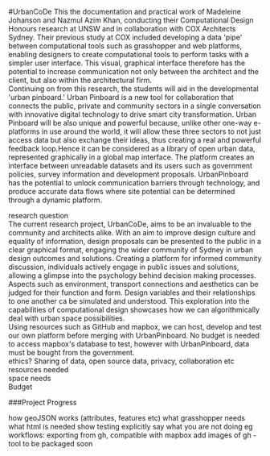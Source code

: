 #UrbanCoDe
This the documentation and practical work of Madeleine Johanson and Nazmul Azim Khan, conducting their Computational  Design Honours research at UNSW and in collaboration with COX Architects Sydney.  Their previous study at COX included developing a data 'pipe' between computational tools such as grasshopper and web platforms, enabling designers to create computational tools to perform tasks with a simpler user interface. This visual, graphical interface therefore has the potential to  increase communication not only between the architect and the client, but also within the architectural firm. <br>
Continuing on from this research, the students will aid in the developmental 'urban pinboard.' Urban Pinboard is a new tool for collaboration that connects the public, private and community sectors in a single conversation with innovative digital technology to drive smart city transformation. Urban Pinboard will be also unique and powerful because, unlike other one-way e-platforms in use around the world, it will allow these three sectors to not just access data but also exchange their ideas, thus creating a real and powerful feedback loop.Hence it can be considered as a library of open urban data, represented graphically in a global map interface. The platform creates an interface between unreadable datasets and its users such as government policies, survey information and development proposals. UrbanPinboard has the potential to unlock communication barriers through technology, and produce accurate data flows where site potential can be determined through a dynamic platform.<br>

research question <br>
The current research project, UrbanCoDe, aims to be an invaluable to the community and architects alike. With an aim to improve design culture and equality of information, design proposals can be presented to the public in a clear graphical format, engaging the wider community of Sydney in urban design outcomes and solutions. Creating a platform for informed community discussion,  individuals  actively engage in public issues and solutions, allowing  a glimpse into the psychology behind decision making processes. Aspects such as environment, transport connections and aesthetics can be judged for their function and form.  Design variables and their relationships to one another ca be simulated and understood. This exploration into the capabilities of computational design showcases how we can algorithmically deal with urban space possibilities.
<br>
Using resources such as GitHub and mapbox, we can host, develop and test our own platform before merging with UrbanPinboard. No budget is needed to access mapbox's database to test, however with UrbanPinboard,  data must be bought from the government. <br>
ethics? Sharing of data, open source data, privacy, collaboration etc <br>
resources needed <br>
space needs <br>
Budget <br>

###Project Progress 

how geoJSON works (attributes, features etc)
what grasshopper needs
what html is needed
show testing
explicitly say what you are not doing
eg workflows: exporting from gh, compatible with mapbox
add images of gh - tool to be packaged soon
